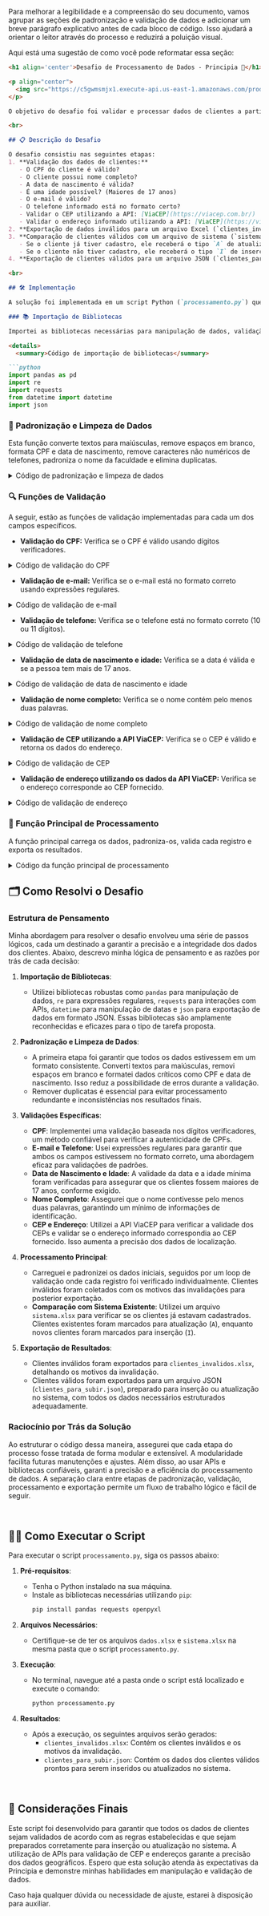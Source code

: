 Para melhorar a legibilidade e a compreensão do seu documento, vamos agrupar as seções de padronização e validação de dados e adicionar um breve parágrafo explicativo antes de cada bloco de código. Isso ajudará a orientar o leitor através do processo e reduzirá a poluição visual.

Aqui está uma sugestão de como você pode reformatar essa seção:

```markdown
<h1 align='center'>Desafio de Processamento de Dados - Principia 🚀</h1>

<p align="center">
  <img src="https://c5gwmsmjx1.execute-api.us-east-1.amazonaws.com/prod/dados_processo_seletivo/logo_empresa/147549/principia.jpg" alt="Logo Principia">
</p>

O objetivo do desafio foi validar e processar dados de clientes a partir de um arquivo Excel, utilizando diversas regras de validação, e gerar arquivos de saída com os resultados.

<br>

## 📋 Descrição do Desafio

O desafio consistiu nas seguintes etapas:
1. **Validação dos dados de clientes:**
   - O CPF do cliente é válido?
   - O cliente possui nome completo?
   - A data de nascimento é válida?
   - É uma idade possível? (Maiores de 17 anos)
   - O e-mail é válido?
   - O telefone informado está no formato certo?
   - Validar o CEP utilizando a API: [ViaCEP](https://viacep.com.br/)
   - Validar o endereço informado utilizando a API: [ViaCEP](https://viacep.com.br/)
2. **Exportação de dados inválidos para um arquivo Excel (`clientes_invalidos.xlsx`) com o motivo da invalidação.**
3. **Comparação de clientes válidos com um arquivo de sistema (`sistema.xlsx`).**
   - Se o cliente já tiver cadastro, ele receberá o tipo `A` de atualização.
   - Se o cliente não tiver cadastro, ele receberá o tipo `I` de inserção.
4. **Exportação de clientes válidos para um arquivo JSON (`clientes_para_subir.json`).**

<br>

## 🛠 Implementação

A solução foi implementada em um script Python (`processamento.py`) que realiza as seguintes etapas:

### 📚 Importação de Bibliotecas

Importei as bibliotecas necessárias para manipulação de dados, validação e interação com APIs.

<details>
  <summary>Código de importação de bibliotecas</summary>

```python
import pandas as pd
import re
import requests
from datetime import datetime
import json
```
</details>

### 🔧 Padronização e Limpeza de Dados

Esta função converte textos para maiúsculas, remove espaços em branco, formata CPF e data de nascimento, remove caracteres não numéricos de telefones, padroniza o nome da faculdade e elimina duplicatas.

<details>
  <summary>Código de padronização e limpeza de dados</summary>

```python
def padronizar_e_limpar_dados(df):
    df['NOME'] = df['NOME'].str.upper().str.strip()
    df['Endereço'] = df['Endereço'].str.upper().str.strip()
    df['Bairro'] = df['Bairro'].str.upper().str.strip()
    df['Cidade'] = df['Cidade'].str.upper().str.strip()
    df['Estado'] = df['Estado'].str.upper().str.strip()
    df['Curso'] = df['Curso'].str.upper().str.strip()
    df['CPF'] = df['CPF'].apply(lambda x: re.sub(r'\D', '', str(x)).zfill(11)).str.strip()
    df['Data de Nascimento'] = pd.to_datetime(df['Data de Nascimento'], errors='coerce').dt.strftime('%Y-%m-%d').str.strip()
    df['Telefone'] = df['Telefone'].apply(lambda x: re.sub(r'\D', '', str(x)).strip())
    df['Faculdade'] = df['Faculdade'].str.lower().str.strip()
    df = df.drop_duplicates()
    return df
```
</details>

### 🔍 Funções de Validação

A seguir, estão as funções de validação implementadas para cada um dos campos específicos.

- **Validação do CPF:** Verifica se o CPF é válido usando dígitos verificadores.

<details>
  <summary>Código de validação do CPF</summary>

```python
def validar_cpf(cpf):
    cpf = re.sub(r'\D', '', str(cpf)).zfill(11)
    if len(cpf) != 11:
        return False
    if cpf in [cpf[0] * 11 for _ in range(10)]:
        return False
    for i in range(9, 11):
        value = sum((int(cpf[num]) * ((i+1) - num) for num in range(0, i)))
        digit = ((value * 10) % 11) % 10
        if digit != int(cpf[i]):
            return False
    return True
```
</details>

- **Validação de e-mail:** Verifica se o e-mail está no formato correto usando expressões regulares.

<details>
  <summary>Código de validação de e-mail</summary>

```python
def validar_email(email):
    pattern = r'^[\w\.-]+@[\w\.-]+\.\w+$'
    return re.match(pattern, email) is not None
```
</details>

- **Validação de telefone:** Verifica se o telefone está no formato correto (10 ou 11 dígitos).

<details>
  <summary>Código de validação de telefone</summary>

```python
def validar_telefone(telefone):
    return re.match(r'^\d{10,11}$', str(telefone)) is not None
```
</details>

- **Validação de data de nascimento e idade:** Verifica se a data é válida e se a pessoa tem mais de 17 anos.

<details>
  <summary>Código de validação de data de nascimento e idade</summary>

```python
def validar_data_nascimento(data_nascimento):
    try:
        data = datetime.strptime(data_nascimento, '%Y-%m-%d')
        idade = (datetime.now() - data).days // 365
        return idade >= 18
    except ValueError:
        return False
```
</details>

- **Validação de nome completo:** Verifica se o nome contém pelo menos duas palavras.

<details>
  <summary>Código de validação de nome completo</summary>

```python
def validar_nome_completo(nome):
    return len(nome.split()) >= 2
```
</details>

- **Validação de CEP utilizando a API ViaCEP:** Verifica se o CEP é válido e retorna os dados do endereço.

<details>
  <summary>Código de validação de CEP</summary>

```python
def validar_cep(cep):
    response = requests.get(f'https://viacep.com.br/ws/{cep}/json/')
    if response.status_code == 200):
        data = response.json()
        if data.get('erro'):
            return False, {}
        return True, data
    return False, {}
```
</details>

- **Validação de endereço utilizando os dados da API ViaCEP:** Verifica se o endereço corresponde ao CEP fornecido.

<details>
  <summary>Código de validação de endereço</summary>

```python
def validar_endereco(data, endereco, bairro, cidade, estado):
    return (data['logradouro'].upper() in endereco and
            data['bairro'].upper() == bairro and
            data['localidade'].upper() == cidade and
            data['uf'].upper() == estado)
```
</details>

### 🧩 Função Principal de Processamento

A função principal carrega os dados, padroniza-os, valida cada registro e exporta os resultados.

<details>
  <summary>Código da função principal de processamento</summary>

```python
def processar_dados():
    # Carregar e padronizar os dados
    caminho_arquivo = 'dados.xlsx'
    df = pd.read_excel(caminho_arquivo)
    df_limpo = padronizar_e_limpar_dados(df)
    print("Dados padronizados.")

    # Validar os dados
    clientes_validos = []
    clientes_invalidos = []

    for index, row in df_limpo.iterrows():
        motivos_invalidos = []
        
        if não validar_cpf(row['CPF']):
            motivos_invalidos.append("CPF inválido")
        if não validar_nome_completo(row['NOME']):
            motivos_invalidos.append("Nome incompleto")
        if não validar_data_nascimento(row['Data de Nascimento']):
            motivos_invalidos.append("Data de nascimento inválida ou idade menor que 18")
        if não validar_email(row['Email']):
            motivos_invalidos.append("Email inválido")
        if não validar_telefone(row['Telefone']):
            motivos_invalidos.append("Telefone inválido")
        
        cep_valido, data_cep = validar_cep(row['CEP'])
        if não cep_valido:
            motivos_invalidos.append("CEP inválido")
        elif não validar_endereco(data_cep, row['Endereço'], row['Bairro'], row['Cidade'], row['Estado']):
            motivos_invalidos.append("Endereço não corresponde ao CEP")
        
        if motivos_invalidos:
            row['Motivo'] = ", ".join(motivos_invalidos)
            clientes_invalidos.append(row)
        else:
            clientes_validos.append(row)

    df_clientes_validos = pd.DataFrame(clientes_validos)
    df_clientes_invalidos = pd.DataFrame(clientes_invalidos)
    df_clientes_invalidos.to_excel('clientes```markdown
invalidos.xlsx', index=False)
    print("Validação concluída. Arquivo 'clientes_invalidos.xlsx' foi gerado.")

    # Comparar com o sistema
    sistema_path = 'sistema.xlsx'
    df_sistema = pd.read_excel(sistema_path)
    df_clientes_validos['CPF'] = df_clientes_validos['CPF'].apply(lambda x: re.sub(r'\D', '', str(x)).zfill(11))
    df_sistema['cpf'] = df_sistema['cpf'].apply(lambda x: re.sub(r'\D', '', str(x)).zfill(11))
    df_clientes_validos['TIPO'] = 'I'
    df_clientes_validos.loc[df_clientes_validos['CPF'].isin(df_sistema['cpf']), 'TIPO'] = 'A'
    print("Comparação concluída.")

    # Converter para JSON
    def converter_para_json(df):
        clientes = []
        for index, row in df.iterrows():
            cliente = {
                "id": f"{row['Faculdade']}-{row['CPF']}",
                "agrupador": row['Faculdade'],
                "tipoPessoa": "FISICA",
                "nome": row['NOME'],
                "cpf": row['CPF'],
                "dataNascimento": row['Data de Nascimento'],
                "tipo": row['TIPO'],
                "enderecos": [
                    {
                        "cep": row['CEP'],
                        "logradouro": row['Endereço'],
                        "bairro": row['Bairro'],
                        "cidade": row['Cidade'],
                        "numero": str(row['Numero']),
                        "uf": row['Estado']
                    }
                ],
                "emails": [
                    {
                        "email": row['Email']
                    }
                ],
                "telefones": [
                    {
                        "tipo": "CELULAR",
                        "ddd": row['Telefone'][:2],
                        "telefone": row['Telefone'][2:]
                    }
                ],
                "informacoesAdicionais": [
                    {
                        "campo": "cpf_aluno",
                        "linha": index + 2,
                        "coluna": 2,
                        "valor": row['CPF']
                    },
                    {
                        "campo": "registro_aluno",
                        "linha": index + 2,
                        "coluna": 12,
                        "valor": str(row['RA'])
                    },
                    {
                        "campo": "nome_aluno",
                        "linha": index + 2,
                        "coluna": 1,
                        "valor": row['NOME']
                    }
                ]
            }
            clientes.append(cliente)
        return clientes

    clientes_json = converter_para_json(df_clientes_validos)

    output_json_path = 'clientes_para_subir.json'
    with open(output_json_path, 'w', encoding='utf-8') as f:
        json.dump(clientes_json, f, ensure_ascii=False, indent=4)

    print("Conversão concluída. Arquivo 'clientes_para_subir.json' foi gerado.")

if __name__ == "__main__":
    processar_dados()
```
</details>

## 🗂 Como Resolvi o Desafio

### Estrutura de Pensamento

Minha abordagem para resolver o desafio envolveu uma série de passos lógicos, cada um destinado a garantir a precisão e a integridade dos dados dos clientes. Abaixo, descrevo minha lógica de pensamento e as razões por trás de cada decisão:

1. **Importação de Bibliotecas**: 
   - Utilizei bibliotecas robustas como `pandas` para manipulação de dados, `re` para expressões regulares, `requests` para interações com APIs, `datetime` para manipulação de datas e `json` para exportação de dados em formato JSON. Essas bibliotecas são amplamente reconhecidas e eficazes para o tipo de tarefa proposta.

2. **Padronização e Limpeza de Dados**:
   - A primeira etapa foi garantir que todos os dados estivessem em um formato consistente. Converti textos para maiúsculas, removi espaços em branco e formatei dados críticos como CPF e data de nascimento. Isso reduz a possibilidade de erros durante a validação.
   - Remover duplicatas é essencial para evitar processamento redundante e inconsistências nos resultados finais.

3. **Validações Específicas**:
   - **CPF**: Implementei uma validação baseada nos dígitos verificadores, um método confiável para verificar a autenticidade de CPFs.
   - **E-mail e Telefone**: Usei expressões regulares para garantir que ambos os campos estivessem no formato correto, uma abordagem eficaz para validações de padrões.
   - **Data de Nascimento e Idade**: A validade da data e a idade mínima foram verificadas para assegurar que os clientes fossem maiores de 17 anos, conforme exigido.
   - **Nome Completo**: Assegurei que o nome contivesse pelo menos duas palavras, garantindo um mínimo de informações de identificação.
   - **CEP e Endereço**: Utilizei a API ViaCEP para verificar a validade dos CEPs e validar se o endereço informado correspondia ao CEP fornecido. Isso aumenta a precisão dos dados de localização.

4. **Processamento Principal**:
   - Carreguei e padronizei os dados iniciais, seguidos por um loop de validação onde cada registro foi verificado individualmente. Clientes inválidos foram coletados com os motivos das invalidações para posterior exportação.
   - **Comparação com Sistema Existente**: Utilizei um arquivo `sistema.xlsx` para verificar se os clientes já estavam cadastrados. Clientes existentes foram marcados para atualização (`A`), enquanto novos clientes foram marcados para inserção (`I`).

5. **Exportação de Resultados**:
   - Clientes inválidos foram exportados para `clientes_invalidos.xlsx`, detalhando os motivos da invalidação.
   - Clientes válidos foram exportados para um arquivo JSON (`clientes_para_subir.json`), preparado para inserção ou atualização no sistema, com todos os dados necessários estruturados adequadamente.

### Raciocínio por Trás da Solução

Ao estruturar o código dessa maneira, assegurei que cada etapa do processo fosse tratada de forma modular e extensível. A modularidade facilita futuras manutenções e ajustes. Além disso, ao usar APIs e bibliotecas confiáveis, garanti a precisão e a eficiência do processamento de dados. A separação clara entre etapas de padronização, validação, processamento e exportação permite um fluxo de trabalho lógico e fácil de seguir.

<br>

## 🏃‍♂️ Como Executar o Script

Para executar o script `processamento.py`, siga os passos abaixo:

1. **Pré-requisitos**:
   - Tenha o Python instalado na sua máquina.
   - Instale as bibliotecas necessárias utilizando `pip`:
     ```bash
     pip install pandas requests openpyxl
     ```

2. **Arquivos Necessários**:
   - Certifique-se de ter os arquivos `dados.xlsx` e `sistema.xlsx` na mesma pasta que o script `processamento.py`.

3. **Execução**:
   - No terminal, navegue até a pasta onde o script está localizado e execute o comando:
     ```bash
     python processamento.py
     ```

4. **Resultados**:
   - Após a execução, os seguintes arquivos serão gerados:
     - `clientes_invalidos.xlsx`: Contém os clientes inválidos e os motivos da invalidação.
     - `clientes_para_subir.json`: Contém os dados dos clientes válidos prontos para serem inseridos ou atualizados no sistema.

<br>

## 🤝 Considerações Finais

Este script foi desenvolvido para garantir que todos os dados de clientes sejam validados de acordo com as regras estabelecidas e que sejam preparados corretamente para inserção ou atualização no sistema. A utilização de APIs para validação de CEP e endereços garante a precisão dos dados geográficos. Espero que esta solução atenda às expectativas da Principia e demonstre minhas habilidades em manipulação e validação de dados.

Caso haja qualquer dúvida ou necessidade de ajuste, estarei à disposição para auxiliar.